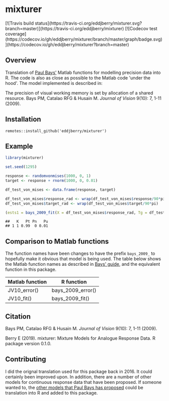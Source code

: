 mixturer
================

<!-- badges: start --> [![Travis build status](https://travis-ci.org/eddjberry/mixturer.svg?branch=master)](https://travis-ci.org/eddjberry/mixturer) [![Codecov test coverage](https://codecov.io/gh/eddjberry/mixturer/branch/master/graph/badge.svg)](https://codecov.io/gh/eddjberry/mixturer?branch=master) <!-- badges: end -->

Overview
--------

Translation of [Paul Bays'](http://www.psychol.cam.ac.uk/people/paul-bays) Matlab functions for modelling precision data into R. The code is also as close as possible to the Matlab code 'under the hood'. The model implemented is described in:

The precision of visual working memory is set by allocation of a shared resource. Bays PM, Catalao RFG & Husain M. *Journal of Vision* 9(10): 7, 1-11 (2009).

Installation
------------

    remotes::install_github('eddjberry/mixturer')

Example
-------

``` r
library(mixturer)

set.seed(1295)

response <- randomvonmises(1000, 0, 1)
target <- response + rnorm(1000, 0, 0.01)

df_test_von_mises <- data.frame(response, target)

df_test_von_mises$response_rad <- wrap(df_test_von_mises$response/90*pi)
df_test_von_mises$target_rad <- wrap(df_test_von_mises$target/90*pi)

(ests1 = bays_2009_fit(X = df_test_von_mises$response_rad, Tg = df_test_von_mises$target_rad, return.ll= F))
```

    ##   K   Pt Pn   Pu
    ## 1 1 0.99  0 0.01

Comparison to Matlab functions
------------------------------

The function names have been changes to have the prefix `bays_2009_` to hopefully make it obvious that model is being used. The table below shows the Matlab function names as described in [Bays' guide](http://www.paulbays.com/code/JV10/), and the equivalent function in this package.

| Matlab function | R function          |
|-----------------|---------------------|
| JV10\_error()   | bays\_2009\_error() |
| JV10\_fit()     | bays\_2009\_fit()   |

Citation
--------

Bays PM, Catalao RFG & Husain M. *Journal of Vision* 9(10): 7, 1-11 (2009).

Berry E (2019). mixturer: Mixture Models for Analogue Response Data. R package version 0.1.0.

Contributing
------------

I did the orignal translation used for this package back in 2016. It could certainly been improved upon. In addition, there are a number of other models for continuous response data that have been proposed. If someone wanted to, the [other models that Paul Bays has proposed](https://www.paulbays.com/code.php) could be translation into R and added to this package.
